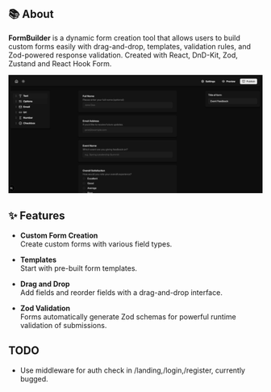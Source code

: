 ## 📚 About

**FormBuilder** is a dynamic form creation tool that allows users to build custom forms easily with drag-and-drop, templates, validation rules, and Zod-powered response validation. Created with React, DnD-Kit, Zod, Zustand and React Hook Form.

![Screenshot](/public/screenshot.png)

## ✨ Features

- **Custom Form Creation**  
  Create custom forms with various field types.

- **Templates**  
  Start with pre-built form templates.

- **Drag and Drop**  
  Add fields and reorder fields with a drag-and-drop interface.

- **Zod Validation**  
  Forms automatically generate Zod schemas for powerful runtime validation of submissions.

## TODO

- Use middleware for auth check in /landing,/login,/register, currently bugged.
